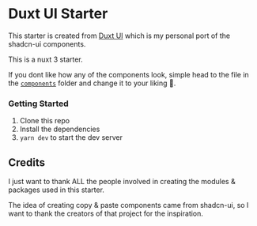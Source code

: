 # Duxt UI Starter

This starter is created from [Duxt UI](https://duxt-ui.netlify.app/getting-started) which is my personal port of the shadcn-ui components.

This is a nuxt 3 starter.

If you dont like how any of the components look, simple head to the file in the [`components`](/components/UI/) folder and change it to your liking 🙂.

### Getting Started

1. Clone this repo
2. Install the dependencies
3. `yarn dev` to start the dev server

## Credits

I just want to thank ALL the people involved in creating the modules & packages used in this starter.

The idea of creating copy & paste components came from shadcn-ui, so I want to thank the creators of that project for the inspiration.
